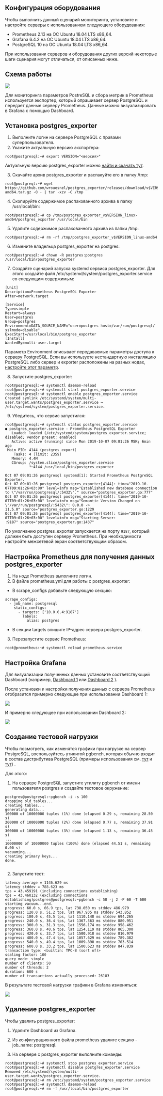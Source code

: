 ## Конфигурация оборудования

Чтобы выполнить данный сценарий мониторинга, установите и настройте серверы с использованием следующего оборудования:

- Prometheus 2.13 на ОС Ubuntu 18.04 LTS x86_64.
- Grafana 6.4.2 на ОС Ubuntu 18.04 LTS x86_64.
- PostgreSQL 10 на ОС Ubuntu 18.04 LTS x86_64.

<warn>

При использовании серверов и оборудования других версий некоторые шаги сценария могут отличаться, от описанных ниже.

</warn>

## Схема работы

![](./assets/1572590876768-1572590876768.png)

Для мониторинга параметров PostreSQL и сбора метрик в Prometheus используется экспортер, который опрашивает сервер PostgreSQL и передает данные серверу Prometheus. Данные можно визуализировать в Grafana с помощью Dashboard.

## Установка postgres_exporter

1.  Выполните логин на сервере PostgreSQL с правами суперпользователя.
2.  Укажите актуальную версию экспортера:

```
root@postgresql:~# export VERSION="<версия>"
```

<info>

Актуальную версию postgres_exporter можно [найти и скачать тут](https://github.com/wrouesnel/postgres_exporter/releases).

</info>

3.  Скачайте архив postgres_exporter и распакуйте его в папку /tmp:

```
root@postgreql:~# wget https://github.com/wrouesnel/postgres_exporter/releases/download/v$VERSION/postgres_exporter_v$VERSION_linux-amd64.tar.gz -O - | tar -xzv -C /tmp
```

4.  Скопируйте содержимое распакованного архива в папку /usr/local/bin:

```
root@postgresql:~# cp /tmp/postgres_exporter_v$VERSION_linux-amd64/postgres_exporter /usr/local/bin
```

5.  Удалите содержимое распакованного архива из папки /tmp:

```
root@postgresql:~# rm -rf /tmp/postgres_exporter_v$VERSION_linux-amd64
```

6.  Измените владельца postgres_exporter на postgres:

```
root@postgresql:~# chown -R postgres:postgres /usr/local/bin/postgres_exporter
```

7.  Создайте сценарий запуска systemd сервиса postgres_exporter. Для этого создайте файл /etc/systemd/system/postgres_exporter.service со следующим содержимым:

```
[Unit]
Description=Prometheus PostgreSQL Exporter
After=network.target

[Service]
Type=simple
Restart=always
User=postgres
Group=postgres
Environment=DATA_SOURCE_NAME="user=postgres host=/var/run/postgresql/ sslmode=disable"
ExecStart=/usr/local/bin/postgres_exporter
[Install]
WantedBy=multi-user.target
```

<info>

Параметр Environment описывает передаваемые параметры доступа к серверу PostgreSQL. Если вы используете нестандартную инсталляцию PostgreSQL либо сервер и exporter расположены на разных нодах, [настройте этот параметр](https://godoc.org/github.com/lib/pq).

</info>

8.  Запустите postgres_exporter:

```
root@postgresql:~# systemctl daemon-reload
root@postgresql:~# systemctl start postgres_exporter.service
root@postgresql:~# systemctl enable postgres_exporter.service
Created symlink /etc/systemd/system/multi-user.target.wants/postgres_exporter.service → /etc/systemd/system/postgres_exporter.service.
```

9.  Убедитесь, что сервис запустился:

```
root@postgresql:~# systemctl status postgres_exporter.service 
● postgres_exporter.service - Prometheus PostgreSQL Exporter
   Loaded: loaded (/etc/systemd/system/postgres_exporter.service; disabled; vendor preset: enabled)
   Active: active (running) since Mon 2019-10-07 09:01:26 MSK; 6min ago
 Main PID: 4144 (postgres_export)
    Tasks: 4 (limit: 2359)
   Memory: 4.4M
   CGroup: /system.slice/postgres_exporter.service
           └─4144 /usr/local/bin/postgres_exporter

Oct 07 09:01:26 postgresql systemd[1]: Started Prometheus PostgreSQL Exporter.
Oct 07 09:01:26 postgresql postgres_exporter[4144]: time="2019-10-07T09:01:26+03:00" level=info msg="Established new database connection to \"/var/run/postgresql/:5432\"." source="postgres_exporter.go:777"
Oct 07 09:01:26 postgresql postgres_exporter[4144]: time="2019-10-07T09:01:26+03:00" level=info msg="Semantic Version Changed on \"/var/run/postgresql/:5432\": 0.0.0 -> 11.5.0" source="postgres_exporter.go:1229
Oct 07 09:01:26 postgresql postgres_exporter[4144]: time="2019-10-07T09:01:26+03:00" level=info msg="Starting Server: :9187" source="postgres_exporter.go:1437"
```

<warn>

По умолчанию postgres_exporter запускается на порту `9187`, который должен быть доступен серверу Prometheus. При необходимости настройте межсетевой экран соответствующим образом.

</warn>

## Настройка Prometheus для получения данных postgres_exporter

1.  На ноде Prometheus выполните логин.
2.  В файле prometheus.yml для работы с postgres_exporter:

- В scrape_configs добавьте следующую секцию:

```
scrape_configs:
  - job_name: postgresql
    static_configs:
      - targets: ['10.0.0.4:9187']
        labels:
          alias: postgres

```

- В секции targets впишите IP-адрес сервера postgres_exporter.

3.  Перезапустите сервис Prometheus:

```
root@prometheus:~# systemctl reload prometheus.service

```

## Настройка Grafana

Для визуализации полученных данных установите соответствующий Dashboard (например, [Dashboard 1](https://grafana.com/grafana/dashboards/455) или [Dashboard 2](https://grafana.com/grafana/dashboards/9628) ).

После установки и настройки получения данных с сервера Prometheus отобразится примерно следующее при использовании Dashboard 1:

![](./assets/1572590118820-1572590118820.png)

И примерно следующее при использовании Dashboard 2:

**![](./assets/1572590138354-1572590138354.png)**

## Создание тестовой нагрузки

Чтобы посмотреть, как изменятся графики при нагрузке на сервер PostgreSQL, воспользуйтесь утилитой pgbench, которая обычно входит в состав дистрибутива PostgreSQL (примеры использования см. [тут](https://wiki.postgresql.org/wiki/Pgbench) и [тут](https://www.8host.com/blog/testirovanie-proizvoditelnosti-upravlyaemoj-bazy-dannyx-postgresql-s-pomoshhyu-pgbench/)) .

Для этого:

1.  На сервере PostgreSQL запустите утилиту pgbench от имени пользователя postgres и создайте тестовое окружение:

```
postgres@postgresql:~pgbench -i -s 100
dropping old tables...
creating tables...
generating data...
100000 of 10000000 tuples (1%) done (elapsed 0.29 s, remaining 28.50 s)
200000 of 10000000 tuples (2%) done (elapsed 0.77 s, remaining 37.91 s)
300000 of 10000000 tuples (3%) done (elapsed 1.13 s, remaining 36.45 s)
...
10000000 of 10000000 tuples (100%) done (elapsed 44.51 s, remaining 0.00 s)
vacuuming...
creating primary keys...
done.


```

2.  Запустите тест:

```
latency average = 1146.629 ms
latency stddev = 788.623 ms
tps = 43.459191 (including connections establishing)
tps = 43.460132 (excluding connections establishing)postgres@postgresql:~pgbench -c 50 -j 2 -P 60 -T 600
starting vacuum...end.
progress: 60.0 s, 66.9 tps, lat 738.050 ms stddev 486.979
progress: 120.0 s, 51.2 tps, lat 967.935 ms stddev 543.852
progress: 180.0 s, 45.5 tps, lat 1110.148 ms stddev 694.265
progress: 240.0 s, 36.4 tps, lat 1367.563 ms stddev 880.951
progress: 300.0 s, 31.3 tps, lat 1556.174 ms stddev 958.462
progress: 360.0 s, 40.6 tps, lat 1254.119 ms stddev 865.300
progress: 420.0 s, 33.7 tps, lat 1500.918 ms stddev 816.979
progress: 480.0 s, 47.4 tps, lat 1057.629 ms stddev 789.382
progress: 540.0 s, 49.4 tps, lat 1009.890 ms stddev 703.514
progress: 600.0 s, 33.2 tps, lat 1500.623 ms stddev 847.839
transaction type: <builtin: TPC-B (sort of)>
scaling factor: 100
query mode: simple
number of clients: 50
number of threads: 2
duration: 600 s
number of transactions actually processed: 26183
```

В результате тестовой нагрузки графики в Grafana изменяться:

**![](./assets/1572590394406-1572590394406.png)**

## Удаление postgres_exporter

Чтобы удалить postgres_exporter:

1.  Удалите Dashboard из Grafana.

2.  Из конфигурационного файла prometheus удалите секцию - job_name: postgresql.

3.  На сервере с postgres_exporter выполните команды:

```
root@postgresql:~# systemctl stop postgres_exporter.service 
root@postgresql:~# systemctl disable postgres_exporter.service 
Removed /etc/systemd/system/multi-user.target.wants/postgres_exporter.service.
root@postgresql:~# rm /etc/systemd/system/postgres_exporter.service
root@postgresql:~# systemctl daemon-reload
root@postgresql:~# rm -f /usr/local/bin/postgres_exporter
```
